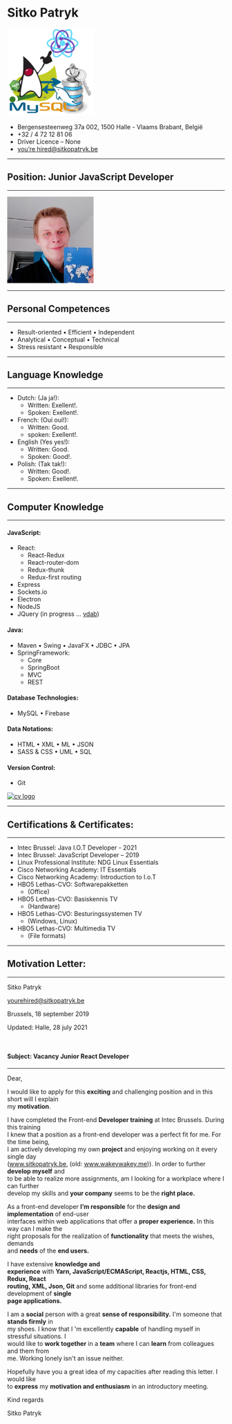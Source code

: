 # Sitko Patryk

<img src="https://github.com/SITKOPatryk/cv/blob/main/resources/cv-logo/my-cv-logo.png?raw=true" alt="cv logo" width="200px"/>

- Bergensesteenweg 37a 002, 1500 Halle - Vlaams Brabant, België
- +32 / 4 72 12 81 06
- Driver Licence – None
- [you’re hired@sitkopatryk.be](mailto:yourehired@sitkopatryk.be)

---

## Position: Junior JavaScript Developer

---

<img src="https://github.com/SITKOPatryk/cv/blob/main/resources/face/patryk.sitko.jpg?raw=true" alt="cv logo" width="200px"/>

---

## Personal Competences

---

- Result-oriented • Efficient • Independent
- Analytical • Conceptual • Technical
- Stress resistant • Responsible

---

## Language Knowledge

---

- Dutch: (Ja ja!):
  - Written: Exellent!.
  - Spoken: Exellent!.
- French: (Oui oui!):
  - Written: Good.
  - spoken: Exellent!.
- English (Yes yes!):
  - Written: Good.
  - Spoken: Good!.
- Polish: (Tak tak!):
  - Written: Good!.
  - Spoken: Exellent!.

---

## Computer Knowledge

---

#### JavaScript:

- React:
  - React-Redux
  - React-router-dom
  - Redux-thunk
  - Redux-first routing
- Express
- Sockets.io
- Electron
- NodeJS
- JQuery (in progress ... [vdab](https://www.vdab.be/opleidingen/aanbod/O-AMI-800757/cursus/C-AMI-151647/Webdesign__Inleiding_jQuery-Online))

#### Java:

- Maven • Swing • JavaFX • JDBC • JPA
- SpringFramework:
  - Core
  - SpringBoot
  - MVC
  - REST

#### Database Technologies:

- MySQL • Firebase

#### Data Notations:

- HTML • XML • ML • JSON
- SASS & CSS • UML • SQL

#### Version Control:

- Git

<a href="https://github.com/SITKOPatryk"><img src="https://github.com/SITKOPatryk/cv/blob/main/resources/section/COMPUTER%20KNOWLEDGE/github.png?raw=true" alt="cv logo" width="450px"/></a>

---

## Certifications & Certificates:

---

- Intec Brussel: Java I.O.T Developer - 2021
- Intec Brussel: JavaScript Developer – 2019
- Linux Professional Institute: NDG Linux Essentials
- Cisco Networking Academy: IT Essentials
- Cisco Networking Academy: Introduction to I.o.T
- HBO5 Lethas-CVO: Softwarepakketten
  - (Office)
- HBO5 Lethas-CVO: Basiskennis TV
  - (Hardware)
- HBO5 Lethas-CVO: Besturingssystemen TV
  - (Windows, Linux)
- HBO5 Lethas-CVO: Multimedia TV
  - (File formats)

---

## Motivation Letter:

---

Sitko Patryk

[yourehired@sitkopatryk.be](mailto:yourehired@sitkopatryk.be)

Brussels, 18 september 2019

Updated: Halle, 28 july 2021

<br/>

#### Subject: Vacancy Junior React Developer

---

Dear,

I would like to apply for this **exciting** and challenging position and in this short will I explain<br/> my **motivation**.

I have completed the Front-end **Developer training** at Intec Brussels. During this training<br/> I knew that a position as a front-end developer was a perfect fit for me. For the time being,<br/> I am actively developing my own **project** and enjoying working on it every single day<br/> (www.sitkopatryk.be, (old: www.wakeywakey.me)). In order to further **develop myself** and<br/> to be able to realize more assignments, am I looking for a workplace where I can further<br/> develop my skills and **your company** seems to be the **right place.**

As a front-end developer **I’m responsible** for the **design and implementation** of end-user<br/> interfaces within web applications that offer a **proper experience.** In this way can I make the<br/> right proposals for the realization of **functionality** that meets the wishes, demands<br/> and **needs** of the **end users.**

I have extensive **knowledge and<br/> experience** with **Yarn, JavaScript/ECMAScript, Reactjs, HTML, CSS, Redux, React<br/> routing, XML, Json, Git** and some additional libraries for front-end development of **single<br/> page applications.**

I am a **social** person with a great **sense of responsibility.** I'm someone that **stands firmly** in<br/> my shoes. I know that I 'm excellently **capable** of handling myself in stressful situations. I<br/> would like to **work together** in a **team** where I can **learn** from colleagues and them from<br/> me. Working lonely isn't an issue neither.

Hopefully have you a great idea of my capacities after reading this letter. I would like<br/> to **express** my **motivation and enthusiasm** in an introductory meeting.

Kind regards

Sitko Patryk

